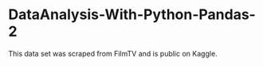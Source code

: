 # DataAnalysis-With-Python-Pandas-2

This data set was scraped from FilmTV and is public on Kaggle.
